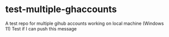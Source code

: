 # test-multiple-ghaccounts

A test repo for multiple gihub accounts working on local machine (Windows 11)
Test if I can push this message
